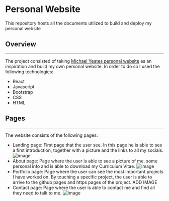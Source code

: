 # Personal Website
This repository hosts all the documents utilized to build and deploy my personal website
## Overview
---
The project consisted of taking [Michael Yeates personal website](https://github.com/mdyeates/my-portfolio) as an inspiration and build my own personal website. In order to do so I used the following technologies: 
- React
- Javascript
- Bootstrap
- CSS
- HTML 
## Pages
---
The website consists of the following pages: 
- Landing page: First page that the user see. In this page he is able to see a first introduction, together with a picture and the links to all my socials.
![image](https://user-images.githubusercontent.com/114749413/230410639-5bf69d4f-37ab-435f-b056-28f4a50d9457.png)
- About page: Page where the user is able to see a picture of me, some personal info and is able to download my Curriculum Vitae.
![image](https://user-images.githubusercontent.com/114749413/230410966-ab894b58-d1ab-44bf-ab8e-e69434556d63.png)
- Portfolio page: Page where the user can see the most important projects I have worked on. By touching a specific project, the user is able to arrive to the github pages and https pages of the project.
ADD IMAGE
- Contact page: Page where the user is able to contact me and find all they need to talk to me.
![image](https://user-images.githubusercontent.com/114749413/230411980-02781c01-8261-457e-afdb-bff4468ba49c.png)
